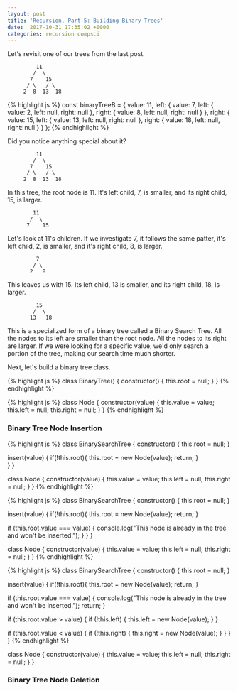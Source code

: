 ```yaml
---
layout: post
title: 'Recursion, Part 5: Building Binary Trees'
date:  2017-10-31 17:35:02 +0000 
categories: recursion compsci
---
```


Let's revisit one of our trees from the last post.


	         11
	        /  \
	       7    15
	      / \   / \
	     2  8  13  18


{% highlight js %}
const binaryTreeB = {
  value: 11, 
  left: {
    value: 7, 
    left: {
      value: 2, 
      left: null, 
      right: null
    }, 
    right: {
      value: 8, 
      left: null, 
      right: null
    }
  }, 
  right: {
    value: 15,
    left: {
      value: 13, 
      left: null, 
      right: null
    }, 
    right: {
      value: 18, 
      left: null, 
      right: null
    }
  }
};
{% endhighlight %}

Did you notice anything special about it?

	         11
	        /  \
	       7    15
	      / \   / \
	     2  8  13  18

In this tree, the root node is 11. It's left child, 7, is smaller, and its right child, 15, is larger.  

            11
           /  \
          7    15

Let's look at 11's children.  If we investigate 7, it follows the same patter, it's left child, 2, is smaller, and it's right child, 8, is larger. 

             7
            / \
           2   8

 This leaves us with 15.  Its left child, 13 is smaller, and its right child, 18, is larger.

             15
            /  \
           13   18

This is a specialized form of a binary tree called a Binary Search Tree.  All the nodes to its left are smaller than the root node.  All the nodes to its right are larger.  If we were looking for a specific value, we'd only search a portion of the tree, making our search time much shorter.

Next, let's build a binary tree class.

{% highlight js %}
class BinaryTree() {
  constructor() {
    this.root = null;
  }
}
{% endhighlight %}

{% highlight js %}
class Node {
  constructor(value) {
    this.value = value;
    this.left = null;
    this.right = null;
  }
}
{% endhighlight %}

### Binary Tree Node Insertion

{% highlight js %}
class BinarySearchTree {
  constructor() {
    this.root = null;
  }

  insert(value) {
   if(!this.root){
      this.root = new Node(value);
      return;
   }   
  }
}

class Node {
  constructor(value) {
    this.value = value;
    this.left = null;
    this.right = null;
  }
}
{% endhighlight %}

{% highlight js %}
class BinarySearchTree {
  constructor() {
    this.root = null;
  }

  insert(value) {
   if(!this.root){
      this.root = new Node(value);
      return;
   } 

   if (this.root.value === value) {
     console.log("This node is already in the tree and won't be inserted."); 
   } 
  }
}

class Node {
  constructor(value) {
    this.value = value;
    this.left = null;
    this.right = null;
  }
}
{% endhighlight %}

{% highlight js %}
class BinarySearchTree {
  constructor() {
    this.root = null;
  }

  insert(value) {
   if(!this.root){
      this.root = new Node(value);
      return;
   } 

   if (this.root.value === value) {
     console.log("This node is already in the tree and won't be inserted.");
     return; 
   }

   if (this.root.value > value) {
     if (!this.left) {
       this.left = new Node(value);
     } 
   } 

   if (this.root.value < value) {
     if (!this.right) {
       this.right = new Node(value);
     } 
   }
  }
}
{% endhighlight %}

class Node {
  constructor(value) {
    this.value = value;
    this.left = null;
    this.right = null;
  }
}

### Binary Tree Node Deletion 
